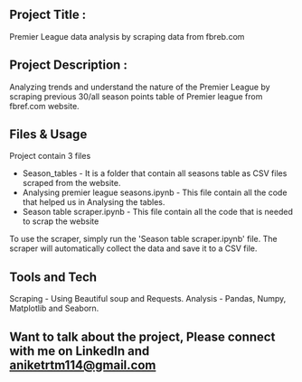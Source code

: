 ## Project Title : 
Premier League data analysis by scraping data from fbreb.com 


## Project Description : 
Analyzing trends and understand the nature of the Premier League by scraping previous 30/all season points table of Premier league from fbref.com website.

## Files & Usage

Project contain 3 files 
- Season_tables - It is a folder that contain all seasons table as CSV files scraped from the website.
- Analysing premier league seasons.ipynb - This file contain all the code that helped us in Analysing the tables.
- Season table scraper.ipynb - This file contain all the code that is needed to scrap the website 

To use the scraper, simply run the 'Season table scraper.ipynb' file. The scraper will automatically collect the data and save it to a CSV file.

##  Tools and Tech
Scraping - Using Beautiful soup and Requests.
Analysis - Pandas, Numpy, Matplotlib and Seaborn.

## Want to talk about the project, Please connect with me on LinkedIn and aniketrtm114@gmail.com
